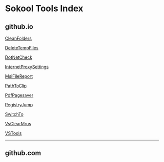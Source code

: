 # Sokool Tools Index

## github.io

<p><a href="https://sokooltools.github.io/CleanFolders" target="_blank" title="CleanFolders" rel="nofollow">CleanFolders</a></p>
<p><a href="https://sokooltools.github.io/DeleteTempFiles/" target="_blank" title="DeleteTempFiles" rel="nofollow">DeleteTempFiles</a></p>
<p><a href="https://sokooltools.github.io/DotNetCheck/" target="_blank" title="DotNetCheck" rel="nofollow">DotNetCheck</a></p>
<p><a href="https://sokooltools.github.io/InternetProxySettings/" target="_blank" title="VSTools" rel="nofollow">InternetProxySettings</a></p>
<p><a href="https://sokooltools.github.io/MsiFileReport/" target="_blank" title="MsiFileReport" rel="nofollow">MsiFileReport</a></p>
<p><a href="https://sokooltools.github.io/PathToClip/" target="_blank" title="PathToClip" rel="nofollow">PathToClip</a></p>
<p><a href="https://sokooltools.github.io/PdfPageSaver/" target="_blank" title="PdfPagesaver" rel="nofollow">PdfPagesaver</a></p>
<p><a href="https://sokooltools.github.io/RegistryJump/" target="_blank" title="RegistryJump" rel="nofollow">RegistryJump</a></p>
<p><a href="https://sokooltools.github.io/SwitchTo/" target="_blank" title="SwitchTo" rel="nofollow">SwitchTo</a></p>
<p><a href="https://sokooltools.github.io/VsClearMrus/" target="_blank" title="VsClearMrus" rel="nofollow">VsClearMrus</a></p>
<p><a href="https://sokooltools.github.io/VSTools/" target="_blank" title="VSTools" rel="nofollow">VSTools</a></p>

<hr>

## github.com

